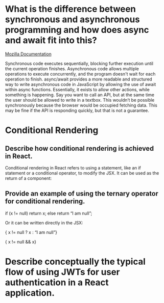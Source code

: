 # What is the difference between synchronous and asynchronous programming and how does async and await fit into this?

[Mozilla Documentation](https://developer.mozilla.org/en-US/docs/Learn/JavaScript/Asynchronous/Introducing)

Synchronous code executes sequentially, blocking further execution until the current operation finishes. Asynchronous code allows multiple operations to execute concurrently, and the program doesn't wait for each operation to finish.
async/await provides a more readable and structured way to write asynchronous code in JavaScript by allowing the use of await within async functions.
Essentially, it exists to allow other actions, while something is happening. Say you want to call an API, but at the same time the user should be allowed to write in a textbox. This wouldn’t be possible synchronously because the browser would be occupied fetching data. This may be fine if the API is responding quickly, but that is not a guarantee.

# Conditional Rendering

## Describe how conditional rendering is achieved in React.

Conditional rendering in React refers to using a statement, like an if statement or a conditional operator, to modify the JSX. It can be used as the return of a component:

## Provide an example of using the ternary operator for conditional rendering.

if (x != null)
return x;
else
return “I am null”;

Or it can be written directly in the JSX:

{ x != null ? x : “I am null”}

{ x != null && x}

# Describe conceptually the typical flow of using JWTs for user authentication in a React application.
